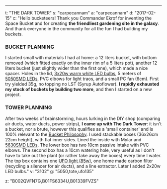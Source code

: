 ---
t: "THE DARK TOWER"
s: "carpecannam"
a: "carpecannam"
d: "2017-02-15"
c: "Hello bucketeers! Thank you Commander Ekrof for inventing the Space Bucket and for creating <strong>the friendliest gardening site in the galaxy</strong>. And thank everyone in the community for all the fun I had building my buckets.<h3>BUCKET PLANNING</h3>I started small with materials I had at home: a 12 liters bucket, with bottom removed (which fitted exactly on the inner rim of a 5 liters pot), another 12 liters bucket (just slightly wider than the first one), which made a nice spacer. Holes in the lid, <a href='http://amzn.to/1YlxtRS'>3x20w warm white LED bulbs</a>, 5 meters of <a href='http://amzn.to/1S9nZup'>5050SMD LEDs</a>, PVC elbows for light traos, and a small PC fan (6cm). First try yielded 35g, no topping no LST (Syrup Autoflower). <strong>I rapidly exhausted my stock of buckets by building two more</strong>, and then I started on a new project.<h3>TOWER PLANNING</h3>After two weeks of brainstorming, hours lurking in the DIY shop (comparing air ducts, water ducts, power strips), <strong>I came up with The Dark Tower</strong>: it isn't a bucket, nor a brute, however this qualifies as a 'small container' and is 100% relevant to the <a href='/manifesto/'>Bucket Philosophy</a>.
  I used stackable boxes (36x26cm 22cm height), with flat inner sides. Lined the inside with Mylar and <a href='http://amzn.to/1S9o4hS'>5630SMD LEDs</a>. The lower box has two 10cm passive intake with PVC elbows. The second box has a 10cm watering hole, very useful as I don't have to take out the plant (or rather take away the boxes) every time I water. The top box contains one <a href='http://amzn.to/1YlxKnV'>UFO light (85w)</a>, one home made carbon filter (recycling a silencer for air ducts), and a line extractor. Later I added 2x20w LED bulbs."
v: "3102"
g: "5050,tote,ufo135"

z: "B002QVFN7G,B01FS6334U,B01339FVZS"
